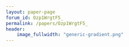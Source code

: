 ```yaml
---
layout: paper-page
forum_id: Ozp1WrgtF5_
permalink: /papers/Ozp1WrgtF5_
header:
    image_fullwidth: "generic-gradient.png"
---
```

    